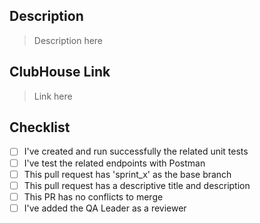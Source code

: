 ## Description

> Description here

## ClubHouse Link

> Link here

## Checklist
- [ ] I've created and run successfully the related unit tests
- [ ] I've test the related endpoints with Postman
- [ ] This pull request has 'sprint_x' as the base branch
- [ ] This pull request has a descriptive title and description
- [ ] This PR has no conflicts to merge 
- [ ] I've added the QA Leader as a reviewer
